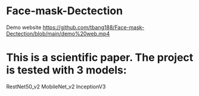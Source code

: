 # Face-mask-Dectection
Demo website
https://github.com/tbang188/Face-mask-Dectection/blob/main/demo%20web.mp4

# This is a scientific paper. The project is tested with 3 models:
RestNet50_v2
MobileNet_v2
InceptionV3
